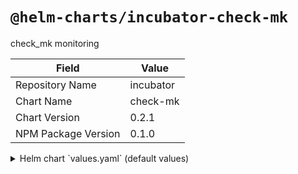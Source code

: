# `@helm-charts/incubator-check-mk`

check_mk monitoring

| Field               | Value     |
| ------------------- | --------- |
| Repository Name     | incubator |
| Chart Name          | check-mk  |
| Chart Version       | 0.2.1     |
| NPM Package Version | 0.1.0     |

<details>

<summary>Helm chart `values.yaml` (default values)</summary>

```yaml
# Default values for check-mk.
# This is a YAML-formatted file.
# Declare variables to be passed into your templates.
replicaCount: 1
image:
  repository: 'nlmacamp/check_mk'
  tag: 'latest'
  pullPolicy: IfNotPresent
service:
  name: check-mk
  type: NodePort
  externalPort: 80
  internalPort: 5000
ingress:
  enabled: false
  # Used to create Ingress record (should used with service.type: ClusterIP).
  hosts:
    - monitor.ijuned.com
  annotations:
    kubernetes.io/ingress.class: nginx
    # kubernetes.io/tls-acme: "true"
  tls:
    # Secrets must be manually created in the namespace.
    # - secretName: chart-example-tls
    #   hosts:
    #     - chart-example.local
resources:
  {}
  # We usually recommend not to specify default resources and to leave this as a conscious
  # choice for the user. This also increases chances charts run on environments with little
  # resources, such as Minikube. If you do want to specify resources, uncomment the following
  # lines, adjust them as necessary, and remove the curly braces after 'resources:'.
  # limits:
  #  cpu: 100m
  #  memory: 128Mi
  # requests:
  #  cpu: 100m
  #  memory: 128Mi
```

</details>
